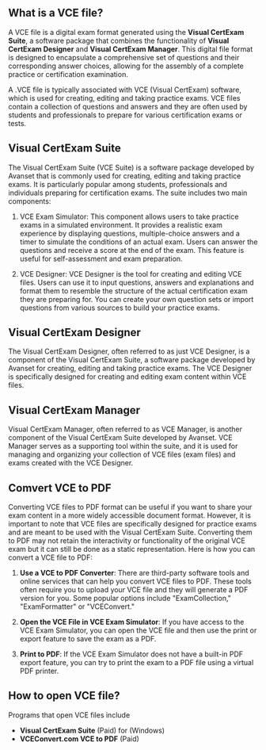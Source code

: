 ## What is a VCE file?

A VCE file is a digital exam format generated using the **Visual CertExam Suite**, a software package that combines the functionality of **Visual CertExam Designer** and **Visual CertExam Manager**. This digital file format is designed to encapsulate a comprehensive set of questions and their corresponding answer choices, allowing for the assembly of a complete practice or certification examination.

A .VCE file is typically associated with VCE (Visual CertExam) software, which is used for creating, editing and taking practice exams. VCE files contain a collection of questions and answers and they are often used by students and professionals to prepare for various certification exams or tests.

## Visual CertExam Suite

The Visual CertExam Suite (VCE Suite) is a software package developed by Avanset that is commonly used for creating, editing and taking practice exams. It is particularly popular among students, professionals and individuals preparing for certification exams. The suite includes two main components:

1.  VCE Exam Simulator: This component allows users to take practice exams in a simulated environment. It provides a realistic exam experience by displaying questions, multiple-choice answers and a timer to simulate the conditions of an actual exam. Users can answer the questions and receive a score at the end of the exam. This feature is useful for self-assessment and exam preparation.
    
2.  VCE Designer: VCE Designer is the tool for creating and editing VCE files. Users can use it to input questions, answers and explanations and format them to resemble the structure of the actual certification exam they are preparing for. You can create your own question sets or import questions from various sources to build your practice exams.

## Visual CertExam Designer

The Visual CertExam Designer, often referred to as just VCE Designer, is a component of the Visual CertExam Suite, a software package developed by Avanset for creating, editing and taking practice exams. The VCE Designer is specifically designed for creating and editing exam content within VCE files.

## Visual CertExam Manager

Visual CertExam Manager, often referred to as VCE Manager, is another component of the Visual CertExam Suite developed by Avanset. VCE Manager serves as a supporting tool within the suite, and it is used for managing and organizing your collection of VCE files (exam files) and exams created with the VCE Designer.

## Comvert VCE to PDF

Converting VCE files to PDF format can be useful if you want to share your exam content in a more widely accessible document format. However, it is important to note that VCE files are specifically designed for practice exams and are meant to be used with the Visual CertExam Suite. Converting them to PDF may not retain the interactivity or functionality of the original VCE exam but it can still be done as a static representation. Here is how you can convert a VCE file to PDF:

1.  **Use a VCE to PDF Converter**: There are third-party software tools and online services that can help you convert VCE files to PDF. These tools often require you to upload your VCE file and they will generate a PDF version for you. Some popular options include "ExamCollection," "ExamFormatter" or "VCEConvert."
    
2.  **Open the VCE File in VCE Exam Simulator**: If you have access to the VCE Exam Simulator, you can open the VCE file and then use the print or export feature to save the exam as a PDF.

3.  **Print to PDF**: If the VCE Exam Simulator does not have a built-in PDF export feature, you can try to print the exam to a PDF file using a virtual PDF printer. 

## How to open VCE file?

Programs that open VCE files include

- **Visual CertExam Suite** (Paid) for (Windows)
- **VCEConvert.com VCE to PDF** (Paid)
